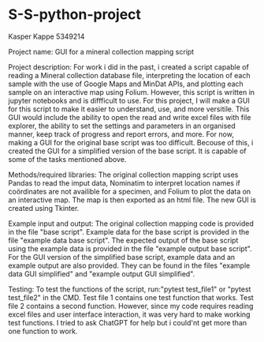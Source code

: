 # S-S-python-project
Kasper Kappe 5349214

Project name: GUI for a mineral collection mapping script

Project description:
For work i did in the past, i created a script capable of reading a Mineral collection database file, interpreting the location of each sample with the use of Google Maps and MinDat APIs, and plotting each sample on an interactive map using Folium. However, this script is written in jupyter notebooks and is diffficult to use. For this project, I will make a GUI for this script to make it easier to understand, use, and more versitile. This GUI would include the ability to open the read and write excel files with file explorer, the ability to set the settings and parameters in an organised manner, keep track of progress and report errors, and more.
For now, making a GUI for the original base script was too difficult. Becouse of this, i created the GUI for a simplified version of the base script. It is capable of some of the tasks mentioned above.

Methods/required libraries:
The original collection mapping script uses Pandas to read the imput data, Nominatim to interpret location names if coördinates are not availible for a specimen, and Folium to plot the data on an interactive map. The map is then exported as an html file.
The new GUI is created using Tkinter.

Example input and output:
The original collection mapping code is provided in the file "base script". Example data for the base script is provided in the file "example data base script". The expected output of the base script using the example data is provided in the file "example output base script". 
For the GUI version of the simplified base script, example data and an example output are also provided. They can be found in the files "example data GUI simplified" and "example output GUI simplified".

Testing:
To test the functions of the script, run:"pytest test_file1" or "pytest test_file2" in the CMD. Test file 1 contains one test function that works. Test file 2 contains a second function. However, since my code requires reading excel files and user interface interaction, it was very hard to make working test functions. I tried to ask ChatGPT for help but i could'nt get more than one function to work.

